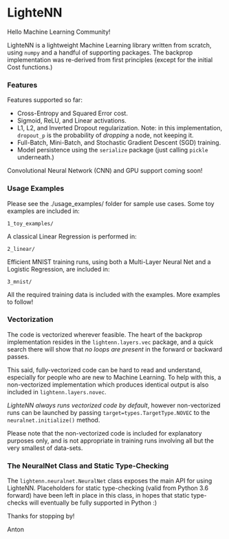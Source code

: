 # LighteNN

Hello Machine Learning Community!

LighteNN is a lightweight Machine Learning library written from scratch, using
`numpy` and a handful of supporting packages. The backprop implementation was
re-derived from first principles (except for the initial Cost functions.) 

### Features

Features supported so far:

- Cross-Entropy and Squared Error cost.
- Sigmoid, ReLU, and Linear activations.
- L1, L2, and Inverted Dropout regularization. Note: in this implementation, 
`dropout_p` is the probability of *dropping* a node, not keeping it.
- Full-Batch, Mini-Batch, and Stochastic Gradient Descent (SGD) training.
- Model persistence using the `serialize` package (just calling `pickle` 
underneath.)

Convolutional Neural Network (CNN) and GPU support coming soon!

### Usage Examples

Please see the ./usage_examples/ folder for sample use cases. Some toy examples
are included in:

`1_toy_examples/`

A classical Linear Regression is performed in:

`2_linear/`

Efficient MNIST training runs, using both a Multi-Layer Neural Net and a Logistic
Regression, are included in:

`3_mnist/`

All the required training data is included with the examples. More examples to 
follow!

### Vectorization

The code is vectorized wherever feasible. The heart of the backprop implementation 
resides in the `lightenn.layers.vec` package, and a quick search there will show 
that *no loops are present* in the forward or backward passes.

This said, fully-vectorized code can be hard to read and understand, especially
for people who are new to Machine Learning. To help with this, a non-vectorized
implementation which produces identical output is also included in
`lightenn.layers.novec`. 

*LighteNN always runs vectorized code by default*, however non-vectorized runs 
can be launched by passing `target=types.TargetType.NOVEC` to the 
`neuralnet.initialize()` method.

Please note that the non-vectorized code is included for explanatory purposes only,
and is not appropriate in training runs involving all but the very smallest of
data-sets.

### The NeuralNet Class and Static Type-Checking

The `lightenn.neuralnet.NeuralNet` class exposes the main API for using LighteNN.
Placeholders for static type-checking (valid from Python 3.6 forward) have been left 
in place in this class, in hopes that static type-checks will eventually be fully
supported in Python :)

Thanks for stopping by!

Anton
